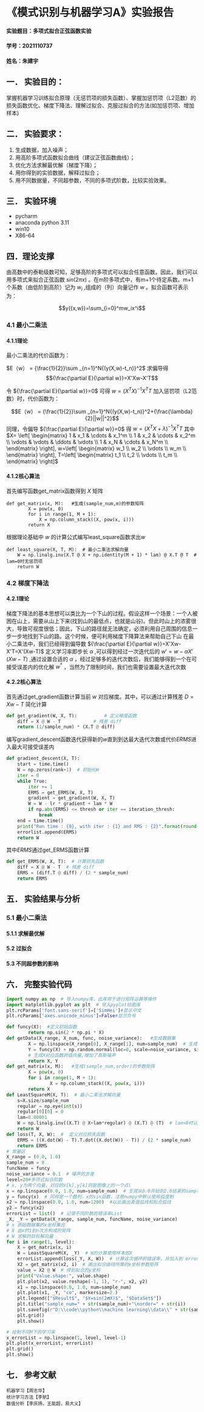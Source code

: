 # 《模式识别与机器学习A》实验报告
#### 实验题目：多项式拟合正弦函数实验
#### 学号：2021110737       
#### 姓名：朱建宇           
## 一．	实验目的：
掌握机器学习训练拟合原理（无惩罚项的损失函数）、掌握加惩罚项（L2范数）的损失函数优化、梯度下降法、理解过拟合、克服过拟合的方法(如加惩罚项、增加样本)
## 二．	实验要求：
1. 生成数据，加入噪声；
2. 用高阶多项式函数拟合曲线（建议正弦函数曲线）；
3. 优化方法求解最优解（梯度下降）；
4. 用你得到的实验数据，解释过拟合；
5. 用不同数据量，不同超参数，不同的多项式阶数，比较实验效果。
## 三．	实验环境
- pycharm 
- anaconda python 3.11
- win10
- X86-64

## 四．理论支撑
由高数中的泰勒级数可知，足够高阶的多项式可以拟合任意函数。因此，我们可以用多项式来拟合正弦函数 $sin(2πx)$ 。在m阶多项式中，有m+1个待定系数。m+1个系数（由低阶到高阶）记为
$w_i$
,组成的（列）向量记作
$w$
。拟合函数可表示为：

$$y({x,w})=\sum_{i=0}^mw_ix^i$$

### 4.1 最小二乘法 
#### 4.1.1理论
最小二乘法的代价函数为：

$E（w） = {\frac{1}{2}}\sum _{n=1}^N{(y(X,w)-t_n)}^2$
求偏导得 
$${\frac{\partial E}{\partial w}}=X'Xw-X'T$$

令 
${\frac{\partial E}{\partial w}}=0$
可得 
$w= (X^TX)^{-1}X^TT$
加入惩罚项（L2范数）时，代价函数为：

$$E（w） = {\frac{1}{2}}\sum _{n=1}^N{(y(X,w)-t_n)}^2+{\frac{\lambda}{2}||w||^2}$$
同理，令偏导 
${\frac{\partial E}{\partial w}}=0$
得 
$w= (X^TX+\lambda)^{-1}X^TT$
其中 
$X=
\left[
\begin{matrix}
 1      & x_1      & \cdots & x_1^m      \\
 1      & x_2      & \cdots & x_2^m      \\
 \vdots & \vdots & \ddots & \vdots \\
 1      & x_N      & \cdots & x_N^m      \\
\end{matrix}
\right],
w=\left[
\begin{matrix}
w_1     \\
w_2      \\
\vdots \\
w_m    \\
\end{matrix}
\right],
T=\left[
\begin{matrix}
t_1     \\
t_2      \\
\vdots \\
t_m    \\
\end{matrix}
\right]$
#### 4.1.2核心算法
首先编写函数get_matrix函数得到
$X$
矩阵
```
def get_matrix(x, M):   #生成(sample_num,m)的参数矩阵
        X = pow(x, 0)
        for i in range(1, M + 1):
            X = np.column_stack((X, pow(x, i)))
        return X
```
根据理论基础中
$w$
的计算公式编写least_square函数求出$w$
```
def least_square(X, T, M):  # 最小二乘法求解向量
    W = np.linalg.inv(X.T @ X + np.identity(M + 1) * lam) @ X.T @ T  # lam=0时无惩罚项
    return W
```


### 4.2 梯度下降法
#### 4.2.1理论
梯度下降法的基本思想可以类比为一个下山的过程。假设这样一个场景：一个人被困在山上，需要从山上下来(找到山的最低点，也就是山谷)。但此时山上的浓雾很大，导致可视度很低；因此，下山的路径就无法确定，必须利用自己周围的信息一步一步地找到下山的路。这个时候，便可利用梯度下降算法来帮助自己下山
在最小二乘法中，我们已经得到偏导数
${\frac{\partial E}{\partial w}}=X'Xw-X'T=X'(Xw-T)$
定义学习率即步长
$\alpha$
,可以得到经过一次迭代后的
$w'=w-\alpha X'(Xw-T)$
,通过设置合适的
$\alpha$
，经过足够多的迭代次数后，我们能够得到一个在可接受误差内的优化解
$w^*$
，当然为了限制时间，我们也需要设置最大迭代次数

#### 4.2.2核心算法
首先通过get_gradient函数计算当前
$w$
对应梯度。其中，可以通过计算残差
$D=Xw-T$
简化计算
```python
def get_gradient(W, X, T):          # 定义梯度函数
    diff = X @ W - T			# 残差 diff
    return (1/sample_num) * (X.T @ diff)
```
编写gradient_descent函数迭代获得新的$w$直到到达最大迭代次数或代价$ERMS$进入最大可接受误差内
```python
def gradient_descent(X, T):
    start = time.time()
    W = np.zeros(rank+1)  # 初始化W
    iter = 0
    while True:
        iter += 1
        ERMS = get_ERMS(W, X, T)
        gradient = get_gradient(W, X, T)
        W = W - lr * gradient + lam * W
        if np.abs(ERMS) <= thresh or iter == iteration_thresh:
            break
    end = time.time()
    print("Run time : {0}, with iter : {1} and RMS : {2}".format(round((end-start), 2), iter,round(ERMS, 2)))
    errorlist.append(ERMS)
    return W
```
其中$ERMS$通过get_ERMS函数计算
```python
def get_ERMS(W, X, T):  # 计算损失函数
    diff = X @ W - T  # 残差 diff
    ERMS = (diff.T @ diff) / (2 * sample_num)
    return ERMS
```
## 五．	实验结果与分析
### 5.1 最小二乘法
#### 5.1.1 求解最优解

#### 5.2 过拟合
#### 5.3 不同超参数的影响
## 六．	完整实验代码
```python
import numpy as np  # 导入numpy库，此库用于进行矩阵运算等操作
import matplotlib.pyplot as plt  # 导入pyplot绘图库
plt.rcParams['font.sans-serif']=['SimHei']#显示中文
plt.rcParams['axes.unicode_minus']=False#显示负号

def funcy(X):  #定义初始函数
        return np.sin(2 * np.pi * X)
def getData(X_range, X_num, func, noise_variance):   #生成数据集
        X = np.linspace(X_range[0], X_range[1], num=sample_num)  # 生成对应范围和数量的等距向量
        Y = funcy(X) + np.random.normal(loc=0, scale=noise_variance, size=sample_num)
        # 生成X对应函数的值向量,增加了高斯噪声
        return X, Y
def get_matrix(x, M):   #生成(sample_num,order)的参数矩阵
        X = pow(x, 0)
        for i in range(1, M + 1):
                X = np.column_stack((X, pow(x, i)))
        return X
def LeastSquareM(X, T):  # 最小二乘法求解向量
    s=X.size/sample_num
    regular = np.eye(int(s))
    regular[0][0] = 0
    lam=0.00001
    W = np.linalg.inv((X.T) @ X+lam*regular) @ (X.T) @ (T)  # lam=0时认无惩罚项
    return W
def loss(T, X, W):  #  定义对应损失函数
    ERMS = ((X.dot(W) - T).T.dot((X.dot(W)) - T)) / (2 * sample_num)
    return ERMS
# 常量区
X_range = (0.0, 1.0)
sample_num = 8
funcName = funcy
noise_variance = 0.1  # 噪声的方差
level=20#多项式拟合阶数
# x, y为两个向量，对应的x[k],y[k]则是图像上的一个点\
x = np.linspace(0.0, 1.0, num=sample_num)  # 生成从0.0开始到2.0结束的sample_num个等距向量
y = funcy(x)  # 同样是一个数列，x的sin函数，注意numpy中默认使用弧度制
x2 = np.linspace(0.0, 1.0, num=1200)  #以此画出真值弧线和拟合弧线
y2 = funcy(x2)
errorList = list()  # 记录不同阶数的错误率List
_X, _Y = getData(X_range, sample_num, funcName, noise_variance)
# x 原始数据集的x坐标集合
# X 由x的1到n次方构成的矩阵
# W 求解的目标解向量
for i in range(1, level):
    X = get_matrix(x, i)
    W = LeastSquareM(X, _Y)  # W的计算使用样本的X
    errorList.append(loss(_Y, X, W))  # 计算这次循环的错误率，并加入到 errorList向量中
    X2 = get_matrix(x2, i)  # 画出拟合曲线所需的x坐标参数矩阵
    value = X2 @ W  # 得到拟合的y坐标
    print("Value.shape:", value.shape)
    plt.plot(x2, value.reshape(-1, 1), "r-", x2, y2)
    x1 = np.linspace(0.0, 1.0, num=sample_num)
    plt.plot(x1, _Y, "co", markersize=2.)
    plt.legend(["$Result$", "$Y=sin(2𝝅X)$", "$DataSet$"])
    plt.title("sample_num=" + str(sample_num)+"\norder=" + str(i))
    plt.savefig(r"D:\\code\\python\\machine learning\\data\\" + str(sample_num) + "_" + str(i) + "level.png")
    plt.grid()
    plt.show()

# 绘制不同M下的学习率
x_errorList = np.linspace(1, level, level-1)
plt.plot(x_errorList, errorList)
plt.grid()
plt.show()
```
## 七．	参考文献
    机器学习【周志华】
    统计学习方法【李航】
    数值分析【李庆扬，王能超，易大义】


